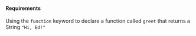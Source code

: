 #### Requirements
Using the `function` keyword to declare a function called `greet` that returns a String `"Hi, Ed!"`

